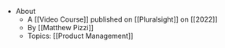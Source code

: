 - About
	- A [[Video Course]] published on [[Pluralsight]] on [[2022]]
	- By [[Matthew Pizzi]]
	- Topics: [[Product Management]]